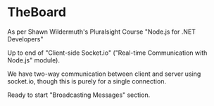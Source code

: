 ﻿# TheBoard

As per Shawn Wildermuth's Pluralsight Course "Node.js for .NET Developers"

Up to end of "Client-side Socket.io" ("Real-time Communication with Node.js" module).

We have two-way communication between client and server using socket.io, though this is purely for a single connection.

Ready to start "Broadcasting Messages" section.